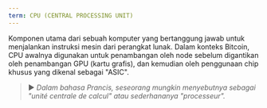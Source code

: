 ```yaml
---
term: CPU (CENTRAL PROCESSING UNIT)
---
```


Komponen utama dari sebuah komputer yang bertanggung jawab untuk menjalankan instruksi mesin dari perangkat lunak. Dalam konteks Bitcoin, CPU awalnya digunakan untuk penambangan oleh node sebelum digantikan oleh penambangan GPU (kartu grafis), dan kemudian oleh penggunaan chip khusus yang dikenal sebagai "ASIC".

> ► *Dalam bahasa Prancis, seseorang mungkin menyebutnya sebagai "unité centrale de calcul" atau sederhananya "processeur".*